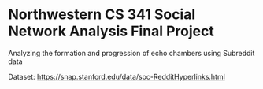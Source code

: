 # Northwestern CS 341 Social Network Analysis Final Project
Analyzing the formation and progression of echo chambers using Subreddit data

Dataset: https://snap.stanford.edu/data/soc-RedditHyperlinks.html

